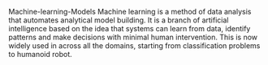 Machine-learning-Models
Machine learning is a method of data analysis that automates analytical model building. It is a
branch of artificial intelligence based on the idea that systems can learn from data, identify patterns
and make decisions with minimal human intervention. This is now widely used in across all the
domains, starting from classification problems to humanoid robot. 


